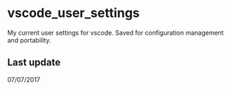 # vscode_user_settings
My current user settings for vscode. Saved for configuration management and portability.

## Last update
07/07/2017
